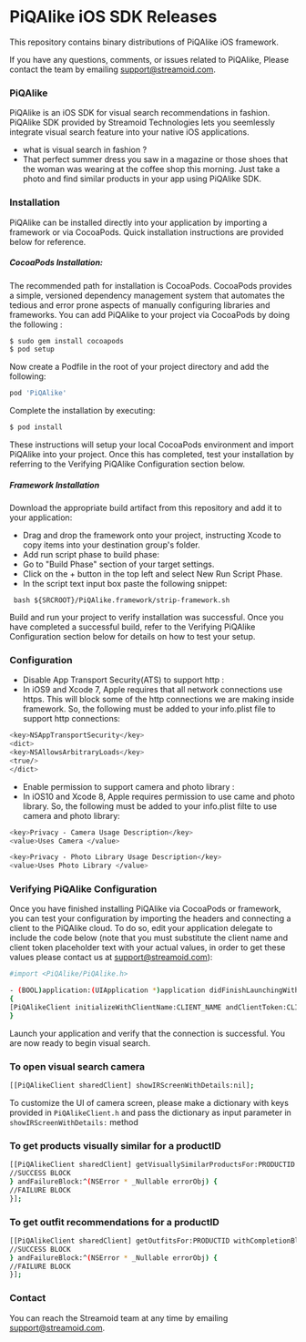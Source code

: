 # PiQAlike iOS SDK Releases

This repository contains binary distributions of PiQAlike iOS framework.

If you have any questions, comments, or issues related to PiQAlike, Please contact the team by emailing support@streamoid.com.

### PiQAlike

PiQAlike is an iOS SDK for visual search recommendations in fashion. PiQAlike SDK provided by Streamoid Technologies lets you seemlessly integrate visual search feature into your native iOS applications.

- what is visual search in fashion ?
- That perfect summer dress you saw in a magazine or those shoes that the woman was wearing at the coffee shop this morning. Just take a photo and find similar products in your app using PiQAlike SDK.

### Installation

PiQAlike can be installed directly into your application by importing a framework or via CocoaPods. Quick installation instructions are provided below for reference.

##### CocoaPods Installation:

The recommended path for installation is CocoaPods. CocoaPods provides a simple, versioned dependency management system that automates the tedious and error prone aspects of manually configuring libraries and frameworks. You can add PiQAlike to your project via CocoaPods by doing the following :

```sh
$ sudo gem install cocoapods
$ pod setup
```
Now create a Podfile in the root of your project directory and add the following:
```sh
pod 'PiQAlike'
```
Complete the installation by executing:
```sh
$ pod install
```
These instructions will setup your local CocoaPods environment and import PiQAlike into your project. Once this has completed, test your installation by referring to the Verifying PiQAlike Configuration section below.

##### Framework Installation
Download the appropriate build artifact from this repository and add it to your application:

- Drag and drop the framework onto your project, instructing Xcode to copy items into your destination group's folder.
- Add run script phase to build phase: 
- Go to "Build Phase" section of your target settings.
- Click on the + button in the top left and select New Run Script Phase.
- In the script text input box paste the following snippet:

``` bash ${SRCROOT}/PiQAlike.framework/strip-framework.sh```

Build and run your project to verify installation was successful. Once you have completed a successful build, refer to the Verifying PiQAlike Configuration section below for details on how to test your setup.

### Configuration
- Disable App Transport Security(ATS) to support http : 
- In iOS9 and Xcode 7, Apple requires that all network connections use https. This will block some of the http connections we are making inside framework. So, the following must be added to your info.plist file to support http connections:
```sh 
<key>NSAppTransportSecurity</key>
<dict>
<key>NSAllowsArbitraryLoads</key>
<true/>
</dict>
```
- Enable permission to support camera and photo library : 
- In iOS10 and Xcode 8, Apple requires permission to use came and photo library. So, the following must be added to your info.plist filte to use camera and photo library:
```sh 
<key>Privacy - Camera Usage Description</key>
<value>Uses Camera </value>

<key>Privacy - Photo Library Usage Description</key>
<value>Uses Photo Library </value>
```

### Verifying PiQAlike Configuration

Once you have finished installing PiQAlike via CocoaPods or framework, you can test your configuration by importing the headers and connecting a client to the PiQAlike cloud. To do so, edit your application delegate to include the code below (note that you must substitute the client name and client token placeholder text with your actual values, in order to get these values please contact us at support@streamoid.com):

```sh
#import <PiQAlike/PiQAlike.h>

- (BOOL)application:(UIApplication *)application didFinishLaunchingWithOptions:(NSDictionary *)launchOptions
{
[PiQAlikeClient initializeWithClientName:CLIENT_NAME andClientToken:CLIENT_TOKEN];
}
```
Launch your application and verify that the connection is successful. You are now ready to begin visual search.

### To open visual search camera

```sh
[[PiQAlikeClient sharedClient] showIRScreenWithDetails:nil];
```

To customize the UI of camera screen, please make a dictionary with keys provided in `PiQAlikeClient.h` and pass the dictionary as input parameter in `showIRScreenWithDetails:` method 

### To get products visually similar for a productID

```sh
[[PiQAlikeClient sharedClient] getVisuallySimilarProductsFor:PRODUCTID withCompletionBlock:^(NSString * _Nullable responseString) {
//SUCCESS BLOCK
} andFailureBlock:^(NSError * _Nullable errorObj) {
//FAILURE BLOCK
}];
```

### To get outfit recommendations for a productID

```sh
[[PiQAlikeClient sharedClient] getOutfitsFor:PRODUCTID withCompletionBlock:^(NSString * _Nullable responseString) {
//SUCCESS BLOCK
} andFailureBlock:^(NSError * _Nullable errorObj) {
//FAILURE BLOCK
}];
```



### Contact

You can reach the Streamoid team at any time by emailing support@streamoid.com.
